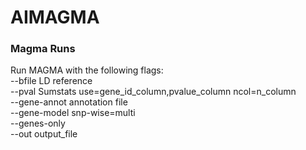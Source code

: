 # AIMAGMA
### Magma Runs
Run MAGMA with the following flags:    
--bfile LD reference   
--pval Sumstats use=gene_id_column,pvalue_column ncol=n_column    
--gene-annot annotation file  
--gene-model snp-wise=multi  
--genes-only  
--out output_file  
